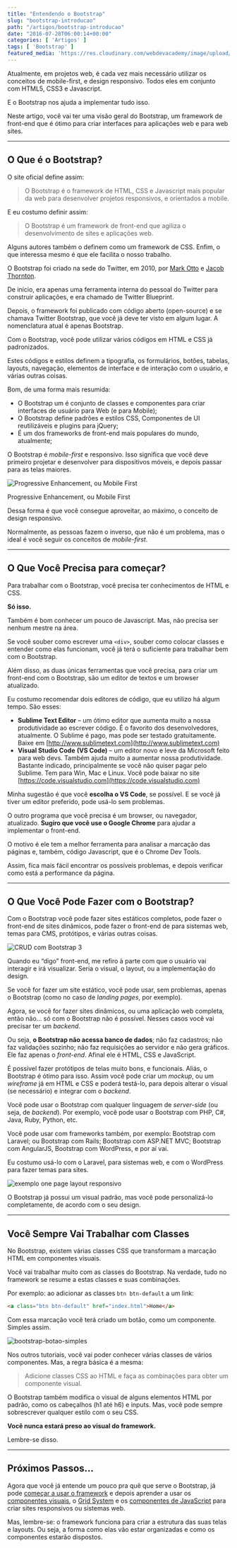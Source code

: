 ```yaml
---
title: "Entendendo o Bootstrap"
slug: "bootstrap-introducao"
path: "/artigos/bootstrap-introducao"
date: "2016-07-28T06:00:14+00:00"
categories: [ 'Artigos' ]
tags: [ 'Bootstrap' ]
featured_media: 'https://res.cloudinary.com/webdevacademy/image/upload/c_scale,w_480/v1516676760/bootstrap/webdevacademy-bootstrap-4.png'
---
```


Atualmente, em projetos web, é cada vez mais necessário utilizar os conceitos de mobile-first, e design responsivo. Todos eles em conjunto com HTML5, CSS3 e Javascript.

E o Bootstrap nos ajuda a implementar tudo isso.

Neste artigo, você vai ter uma visão geral do Bootstrap, um framework de front-end que é ótimo para criar interfaces para aplicações web e para web sites.

* * *

## O Que é o Bootstrap?

O site oficial define assim:

> O Bootstrap é o framework de HTML, CSS e Javascript mais popular da web para desenvolver projetos responsivos, e orientados a mobile.

E eu costumo definir assim:

> O Bootstrap é um framework de front-end que agiliza o desenvolvimento de sites e aplicações web.

Alguns autores também o definem como um framework de CSS. Enfim, o que interessa mesmo é que ele facilita o nosso trabalho.

O Bootstrap foi criado na sede do Twitter, em 2010, por [Mark Otto](https://twitter.com/mdo) e [Jacob Thornton](https://twitter.com/fat).

De início, era apenas uma ferramenta interna do pessoal do Twitter para construir aplicações, e era chamado de Twitter Blueprint.

Depois, o framework foi publicado com código aberto (open-source) e se chamava Twitter Bootstrap, que você já deve ter visto em algum lugar. A nomenclatura atual é apenas Bootstrap.

Com o Bootstrap, você pode utilizar vários códigos em HTML e CSS já padronizados.

Estes códigos e estilos definem a tipografia, os formulários, botões, tabelas, layouts, navegação, elementos de interface e de interação com o usuário, e várias outras coisas.

Bom, de uma forma mais resumida:

*   O Bootstrap um é conjunto de classes e componentes para criar interfaces de usuário para Web (e para Mobile);
*   O Bootstrap define padrões e estilos CSS, Componentes de UI reutilizáveis e plugins para jQuery;
*   É um dos frameworks de front-end mais populares do mundo, atualmente;

O Bootstrap é _mobile-first_ e responsivo. Isso significa que você deve primeiro projetar e desenvolver para dispositivos móveis, e depois passar para as telas maiores.

![Progressive Enhancement, ou Mobile First](http://media.webdevacademy.com.br/2016/06/progressive-enhancement-800x303.png)

Progressive Enhancement, ou Mobile First

Dessa forma é que você consegue aproveitar, ao máximo, o conceito de design responsivo.

Normalmente, as pessoas fazem o inverso, que não é um problema, mas o ideal é você seguir os conceitos de _mobile-first_.

* * *

## O Que Você Precisa para começar?

Para trabalhar com o Bootstrap, você precisa ter conhecimentos de HTML e CSS.

**Só isso.**

Também é bom conhecer um pouco de Javascript. Mas, não precisa ser nenhum mestre na área.

Se você souber como escrever uma `<div>`, souber como colocar classes e entender como elas funcionam, você já terá o suficiente para trabalhar bem com o Bootstrap.

Além disso, as duas únicas ferramentas que você precisa, para criar um front-end com o Bootstrap, são um editor de textos e um browser atualizado.

Eu costumo recomendar dois editores de código, que eu utilizo há algum tempo. São esses:

*   **Sublime Text Editor** – um ótimo editor que aumenta muito a nossa produtividade ao escrever código. É o favorito dos desenvolvedores, atualmente. O Sublime é pago, mas pode ser testado gratuitamente. Baixe em [http://www.sublimetext.com](http://www.sublimetext.com)
*   **Visual Studio Code** **(VS Code)** – um editor novo e leve da Microsoft feito para web devs. Também ajuda muito a aumentar nossa produtividade. Bastante indicado, principalmente se você não quiser pagar pelo Sublime. Tem para Win, Mac e Linux. Você pode baixar no site [https://code.visualstudio.com](https://code.visualstudio.com)

Minha sugestão é que você **escolha o VS Code**, se possível. E se você já tiver um editor preferido, pode usá-lo sem problemas.

O outro programa que você precisa é um browser, ou navegador, atualizado. **Sugiro que você use o Google Chrome** para ajudar a implementar o front-end.

O motivo é ele tem a melhor ferramenta para analisar a marcação das páginas e, também, código Javascript, que é o Chrome Dev Tools.

Assim, fica mais fácil encontrar os possíveis problemas, e depois verificar como está a performance da página.

* * *

## O Que Você Pode Fazer com o Bootstrap?

Com o Bootstrap você pode fazer sites estáticos completos, pode fazer o front-end de sites dinâmicos, pode fazer o front-end de para sistemas web, temas para CMS, protótipos, e várias outras coisas. 

![CRUD com Bootstrap 3](http://media.webdevacademy.com.br/2015/03/crud-com-bootstrap-1024x640.png)

Quando eu “digo” front-end, me refiro à parte com que o usuário vai interagir e irá visualizar. Seria o visual, o layout, ou a implementação do design.

Se você for fazer um site estático, você pode usar, sem problemas, apenas o Bootstrap (como no caso de _landing pages_, por exemplo).

Agora, se você for fazer sites dinâmicos, ou uma aplicação web completa, então não… só com o Bootstrap não é possível. Nesses casos você vai precisar ter um _backend_.

Ou seja, **o Bootstrap não acessa banco de dados**; não faz cadastros; não faz validações sozinho; não faz requisições ao servidor e não gera gráficos. Ele faz apenas o _front-end_. Afinal ele é HTML, CSS e JavaScript.

É possível fazer protótipos de telas muito bons, e funcionais. Aliás, o Bootstrap é ótimo para isso. Assim você pode criar um _mockup_, ou um _wireframe_ já em HTML e CSS e poderá testá-lo, para depois alterar o visual (se necessário) e integrar com o _backend_.

Você pode usar o Bootstrap com qualquer linguagem de _server-side_ (ou seja, de _backend_). Por exemplo, você pode usar o Bootstrap com PHP, C#, Java, Ruby, Python, etc.

Você pode usar com frameworks também, por exemplo: Bootstrap com Laravel; ou Bootstrap com Rails; Bootstrap com ASP.NET MVC; Bootstrap com AngularJS, Bootstrap com WordPress, e por aí vai.

Eu costumo usá-lo com o Laravel, para sistemas web, e com o WordPress para fazer temas para sites.

![exemplo one page layout responsivo](http://media.webdevacademy.com.br/2015/09/one-page-layout-responsive-woothemes.jpg)

O Bootstrap já possui um visual padrão, mas você pode personalizá-lo completamente, de acordo com o seu design.

* * *

## Você Sempre Vai Trabalhar com Classes

No Bootstrap, existem várias classes CSS que transformam a marcação HTML em componentes visuais.

Você vai trabalhar muito com as classes do Bootstrap. Na verdade, tudo no framework se resume a estas classes e suas combinações.

Por exemplo: ao adicionar as classes `btn btn-default` a um link:

``` html
<a class="btn btn-default" href="index.html">Home</a>
```

Com essa marcação você terá criado um botão, como um componente. Simples assim.

![bootstrap-botao-simples](http://media.webdevacademy.com.br/2014/01/bootstrap-botao-simples-800x342.png)

Nos outros tutoriais, você vai poder conhecer várias classes de vários componentes. Mas, a regra básica é a mesma:

> Adicione classes CSS ao HTML e faça as combinações para obter um componente visual.

O Bootstrap também modifica o visual de alguns elementos HTML por padrão, como os cabeçalhos (h1 até h6) e inputs. Mas, você pode sempre sobrescrever qualquer estilo com o seu CSS.

**Você nunca estará preso ao visual do framework.**

Lembre-se disso.

* * *

## Próximos Passos…

Agora que você já entende um pouco pra quê que serve o Bootstrap, já pode [começar a usar o framework](/tutoriais/bootstrap-3-como-comecar/) e depois aprender a usar os [componentes visuais](/tag/bootstrap/), o [Grid System](/tutoriais/ux/bootstrap-3-layouts-sistema-grids/) e os [componentes de JavaScript](/tag/bootstrap/) para criar sites responsivos ou sistemas web.

Mas, lembre-se: o framework funciona para criar a estrutura das suas telas e layouts. Ou seja, a forma como elas vão estar organizadas e como os componentes estarão dispostos.